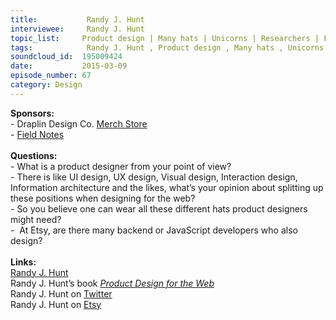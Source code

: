 ```yaml
--- 
title:           Randy J. Hunt 
interviewee:     Randy J. Hunt 
topic_list:     Product design | Many hats | Unicorns | Researchers | Frontend | Etsy
tags:            Randy J. Hunt , Product design , Many hats , Unicorns , Researchers , Frontend , Etsy
soundcloud_id:  195009424
date:           2015-03-09
episode_number: 67
category: Design
---
```


<p class="show_notes_display"><b>Sponsors:<br></b>- Draplin Design Co. <a rel="nofollow" target="_blank" href="http://draplin.com/merch/">Merch Store</a><br>- <a rel="nofollow" target="_blank" href="http://fieldnotesbrand.com/">Field Notes</a><br><b><br>Questions:</b><br>- What is a product designer from your point of view?<br>- There is like UI design, UX design, Visual design, Interaction design, Information architecture and the likes, what’s your opinion about splitting up these positions when designing for the web?<br>- So you believe one can wear all these different hats product designers might need?<br>-  At Etsy, are there many backend or JavaScript developers who also design?<br><br><b>Links:</b><br><a rel="nofollow" target="_blank" href="http://randyjhunt.com/">Randy J. Hunt</a><br>Randy J. Hunt’s book <i><a rel="nofollow" target="_blank" href="http://amzn.to/1MndsFo">Product Design for the Web</a></i><br>Randy J. Hunt on <a rel="nofollow" target="_blank" href="https://twitter.com/randyjhunt">Twitter</a><br>Randy J. Hunt on <a rel="nofollow" target="_blank" href="http://www.etsy.com/people/randyjhunt">Etsy</a><br><br></p>
